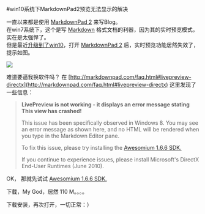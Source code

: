 #win10系统下MarkdownPad2预览无法显示的解决

一直以来都是使用 [MarkdownPad 2](http://markdownpad.com/) 来写Blog。<br />
在win7系统下，这个是写 [Markdown](http://www.baidu.com/s?wd=Markdown&ie=UTF-8) 格式文档的利器，因为其的实时预览模式，实在是太强悍了。  
但是最近[升级到了win10](http://easun.org/blog/archives/windows_10_is_coming.html)，打开 [MarkdownPad 2](http://markdownpad.com/) 后，实时预览功能居然失效了，提示如图。

![](http://i.imgur.com/28AEzhH.png) 

难道要逼我换软件吗？ 在 [http://markdownpad.com/faq.html#livepreview-directx](http://markdownpad.com/faq.html#livepreview-directx) 这里发现了一些信息：

> **LivePreview is not working - it displays an error message stating This view has crashed!**
> 
> This issue has been specifically observed in Windows 8. You may see an error message as shown here, and no HTML will be rendered when you type in the Markdown Editor pane.
> 
> To fix this issue, please try installing the [Awesomium 1.6.6 SDK.](http://markdownpad.com/download/awesomium_v1.6.6_sdk_win.exe)
> 
> If you continue to experience issues, please install Microsoft's DirectX End-User Runtimes (June 2010).

OK， 那就先试试 [Awesomium 1.6.6 SDK.](http://markdownpad.com/download/awesomium_v1.6.6_sdk_win.exe)

下载，My God，居然 110 M。。。。

下载安装，再次打开，一切正常：） 
